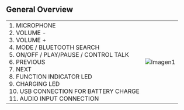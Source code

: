 ## General Overview

|  |  |
|:-------|:-------|
|1.	MICROPHONE <br> 2. VOLUME - <br> 3. VOLUME + <br> 4. MODE / BLUETOOTH SEARCH <br> 5. ON/OFF / PLAY/PAUSE  / CONTROL TALK <br> 6. PREVIOUS <br> 7.	NEXT <br> 8. FUNCTION INDICATOR LED <br> 9.  CHARGING LED<br> 10. USB CONNECTION FOR BATTERY CHARGE <br> 11. AUDIO INPUT CONNECTION <br> |![Imagen1](http://static.energysistem.com/images/manuals/42631/57f68529e6bdc.jpg)|



